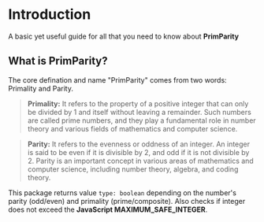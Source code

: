 # Introduction

<p>A basic yet useful guide for all that you need to know about <b>PrimParity</b></p>

## What is **PrimParity**?

The core defination and name "PrimParity" comes from two words:<br>Primality and Parity.

> **Primality:** It refers to the property of a positive integer that can only be divided by 1 and itself without leaving a remainder. Such numbers are called prime numbers, and they play a fundamental role in number theory and various fields of mathematics and computer science.

> **Parity:** It refers to the evenness or oddness of an integer. An integer is said to be even if it is divisible by 2, and odd if it is not divisible by 2. Parity is an important concept in various areas of mathematics and computer science, including number theory, algebra, and coding theory.

This package returns value ```type: boolean``` depending on the number's parity (odd/even) and primality (prime/composite). Also checks if integer does not exceed the **JavaScript MAXIMUM_SAFE_INTEGER**.